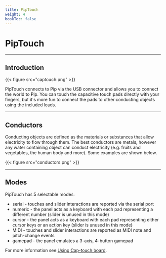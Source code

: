 ```yaml
---
title: PipTouch
weight: 4
bookToc: false
---
```


# PipTouch

---

## Introduction

{{< figure src="captouch.png" >}}

PipTouch connects to Pip via the USB connector and allows you to connect the world to Pip. You can touch the capacitive touch pads directly with your fingers, but it's more fun to connect the pads to other conducting objects using the included leads. 

---

## Conductors
Conducting objects are defined as the materials or substances that allow electricity to flow through them. The best conductors are metals, however any water containing object can conduct electricity (e.g. fruits and vegetables, the human body and more). Some examples are shown below.

{{< figure src="conductors.png" >}}

---

## Modes

PipTouch has 5 selectable modes:

  - serial - touches and slider interactions are reported via the serial port
  - numeric - the panel acts as a keyboard with each pad representing a different number (slider is unused in this mode)
  - cursor - the panel acts as a keyboard with each pad representing either cursor keys or an action key (slider is unused in this mode)
  - MIDI - touches and slider interactions are reported as MIDI note and pitch-change events
  - gamepad - the panel emulates a 3-axis, 4-button gamepad

For more information see [Using Cap-touch board](/docs/reference/using-cap-touch-board/).
